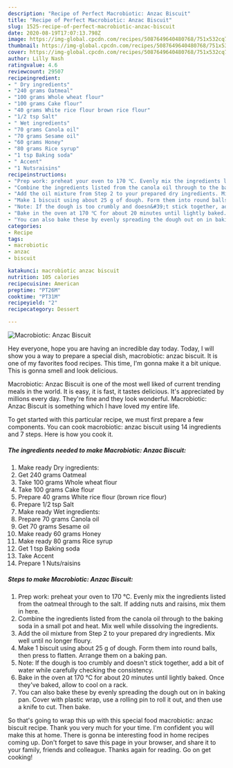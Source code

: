 ```yaml
---
description: "Recipe of Perfect Macrobiotic: Anzac Biscuit"
title: "Recipe of Perfect Macrobiotic: Anzac Biscuit"
slug: 1525-recipe-of-perfect-macrobiotic-anzac-biscuit
date: 2020-08-19T17:07:13.798Z
image: https://img-global.cpcdn.com/recipes/5087649640480768/751x532cq70/macrobiotic-anzac-biscuit-recipe-main-photo.jpg
thumbnail: https://img-global.cpcdn.com/recipes/5087649640480768/751x532cq70/macrobiotic-anzac-biscuit-recipe-main-photo.jpg
cover: https://img-global.cpcdn.com/recipes/5087649640480768/751x532cq70/macrobiotic-anzac-biscuit-recipe-main-photo.jpg
author: Lilly Nash
ratingvalue: 4.6
reviewcount: 29507
recipeingredient:
- " Dry ingredients"
- "240 grams Oatmeal"
- "100 grams Whole wheat flour"
- "100 grams Cake flour"
- "40 grams White rice flour brown rice flour"
- "1/2 tsp Salt"
- " Wet ingredients"
- "70 grams Canola oil"
- "70 grams Sesame oil"
- "60 grams Honey"
- "80 grams Rice syrup"
- "1 tsp Baking soda"
- " Accent"
- "1 Nutsraisins"
recipeinstructions:
- "Prep work: preheat your oven to 170 ℃. Evenly mix the ingredients listed from the oatmeal through to the salt. If adding nuts and raisins, mix them in here."
- "Combine the ingredients listed from the canola oil through to the baking soda in a small pot and heat. Mix well while dissolving the ingredients."
- "Add the oil mixture from Step 2 to your prepared dry ingredients. Mix well until no longer floury."
- "Make 1 biscuit using about 25 g of dough. Form them into round balls, then press to flatten. Arrange them on a baking pan."
- "Note: If the dough is too crumbly and doesn&#39;t stick together, add a bit of water while carefully checking the consistency."
- "Bake in the oven at 170 ℃ for about 20 minutes until lightly baked. Once they&#39;ve baked, allow to cool on a rack."
- "You can also bake these by evenly spreading the dough out on in baking pan. Cover with plastic wrap, use a rolling pin to roll it out, and then use a knife to cut. Then bake."
categories:
- Recipe
tags:
- macrobiotic
- anzac
- biscuit

katakunci: macrobiotic anzac biscuit 
nutrition: 105 calories
recipecuisine: American
preptime: "PT26M"
cooktime: "PT31M"
recipeyield: "2"
recipecategory: Dessert

---
```



![Macrobiotic: Anzac Biscuit](https://img-global.cpcdn.com/recipes/5087649640480768/751x532cq70/macrobiotic-anzac-biscuit-recipe-main-photo.jpg)

Hey everyone, hope you are having an incredible day today. Today, I will show you a way to prepare a special dish, macrobiotic: anzac biscuit. It is one of my favorites food recipes. This time, I'm gonna make it a bit unique. This is gonna smell and look delicious.



Macrobiotic: Anzac Biscuit is one of the most well liked of current trending meals in the world. It is easy, it is fast, it tastes delicious. It's appreciated by millions every day. They're fine and they look wonderful. Macrobiotic: Anzac Biscuit is something which I have loved my entire life.


To get started with this particular recipe, we must first prepare a few components. You can cook macrobiotic: anzac biscuit using 14 ingredients and 7 steps. Here is how you cook it.

<!--inarticleads1-->

##### The ingredients needed to make Macrobiotic: Anzac Biscuit:

1. Make ready  Dry ingredients:
1. Get 240 grams Oatmeal
1. Take 100 grams Whole wheat flour
1. Take 100 grams Cake flour
1. Prepare 40 grams White rice flour (brown rice flour)
1. Prepare 1/2 tsp Salt
1. Make ready  Wet ingredients:
1. Prepare 70 grams Canola oil
1. Get 70 grams Sesame oil
1. Make ready 60 grams Honey
1. Make ready 80 grams Rice syrup
1. Get 1 tsp Baking soda
1. Take  Accent
1. Prepare 1 Nuts/raisins




<!--inarticleads2-->

##### Steps to make Macrobiotic: Anzac Biscuit:

1. Prep work: preheat your oven to 170 ℃. Evenly mix the ingredients listed from the oatmeal through to the salt. If adding nuts and raisins, mix them in here.
1. Combine the ingredients listed from the canola oil through to the baking soda in a small pot and heat. Mix well while dissolving the ingredients.
1. Add the oil mixture from Step 2 to your prepared dry ingredients. Mix well until no longer floury.
1. Make 1 biscuit using about 25 g of dough. Form them into round balls, then press to flatten. Arrange them on a baking pan.
1. Note: If the dough is too crumbly and doesn&#39;t stick together, add a bit of water while carefully checking the consistency.
1. Bake in the oven at 170 ℃ for about 20 minutes until lightly baked. Once they&#39;ve baked, allow to cool on a rack.
1. You can also bake these by evenly spreading the dough out on in baking pan. Cover with plastic wrap, use a rolling pin to roll it out, and then use a knife to cut. Then bake.




So that's going to wrap this up with this special food macrobiotic: anzac biscuit recipe. Thank you very much for your time. I'm confident you will make this at home. There is gonna be interesting food in home recipes coming up. Don't forget to save this page in your browser, and share it to your family, friends and colleague. Thanks again for reading. Go on get cooking!
